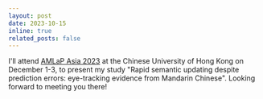 ```yaml
---
layout: post
date: 2023-10-15
inline: true
related_posts: false
---
```


I'll attend [AMLaP Asia 2023](https://ling.cuhk.edu.hk/amlap.asia/) at the Chinese University of Hong Kong on December 1-3, to present my study "Rapid semantic updating despite prediction errors: eye-tracking evidence from Mandarin Chinese". Looking forward to meeting you there! 
